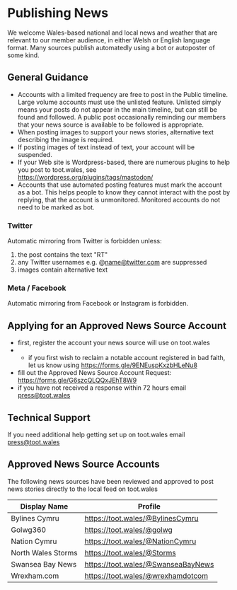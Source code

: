 # Publishing News
We welcome Wales-based national and local news and weather that are relevant to our member audience, in either Welsh or English language format. Many sources publish automatedly using a bot or autoposter of some kind.

## General Guidance
- Accounts with a limited frequency are free to post in the Public timeline. Large volume accounts must use the unlisted feature. Unlisted simply means your posts do not appear in the main timeline, but can still be found and followed. A public post occasionally reminding our members that your news source is available to be followed is appropriate.
- When posting images to support your news stories, alternative text describing the image is required.
- If posting images of text instead of text, your account will be suspended.
- If your Web site is Wordpress-based, there are numerous plugins to help you post to toot.wales, see https://wordpress.org/plugins/tags/mastodon/
- Accounts that use automated posting features must mark the account as a bot. This helps people to know they cannot interact with the post by replying, that the account is unmonitored. Monitored accounts do not need to be marked as bot.

### Twitter
Automatic mirroring from Twitter is forbidden unless:
1. the post contains the text "RT"
2. any Twitter usernames e.g. @name@twitter.com are suppressed
3. images contain alternative text

### Meta / Facebook
Automatic mirroring from Facebook or Instagram is forbidden.

## Applying for an Approved News Source Account
 - first, register the account your news source will use on toot.wales
 - - if you first wish to reclaim a notable account registered in bad faith, let us know using https://forms.gle/9ENEuspKxzbHLeNu8
 - fill out the Approved News Source Account Request: https://forms.gle/G6szcQLQQxJEhT8W9
 - if you have not received a response within 72 hours email press@toot.wales
 
## Technical Support
If you need additional help getting set up on toot.wales email press@toot.wales

## Approved News Source Accounts
The following news sources have been reviewed and approved to post news stories directly to the local feed on toot.wales

| Display Name  | Profile |
| ------------- | ------------- |
| Bylines Cymru | https://toot.wales/@BylinesCymru |
| Golwg360 | https://toot.wales/@golwg |
| Nation Cymru | https://toot.wales/@NationCymru |
| North Wales Storms | https://toot.wales/@Storms |
| Swansea Bay News | https://toot.wales/@SwanseaBayNews |
| Wrexham.com | https://toot.wales/@wrexhamdotcom |
